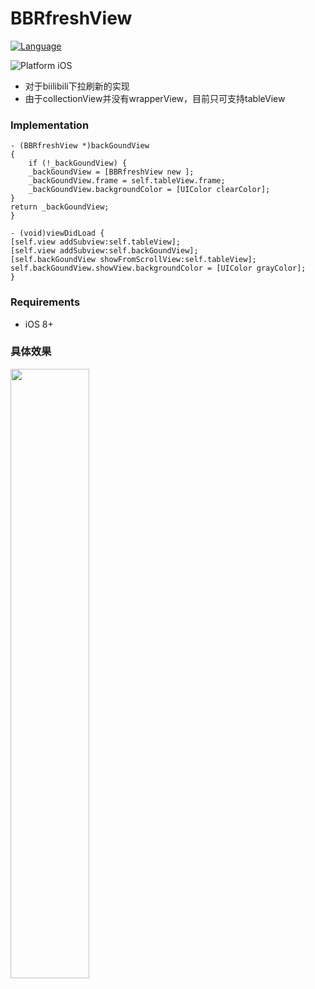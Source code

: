 # BBRfreshView

[![Language](https://img.shields.io/badge/language-oc-orange.svg?style=flat)](https://developer.apple.com/oc)

<p align="left">
<img src="https://img.shields.io/badge/platform-iOS-blue.svg?style=flat" alt="Platform iOS" />
</a>
<!-- <a href="https://codebeat.co/projects/github-com-xmartlabs-xlpagertabstrip"><img alt="codebeat badge" src="https://codebeat.co/badges/f32c9ad3-0aa1-4b40-a632-9421211bd39e" /></a> -->
</p>

* 对于biilibili下拉刷新的实现
* 由于collectionView并没有wrapperView，目前只可支持tableView

### Implementation

    - (BBRfreshView *)backGoundView
    {
        if (!_backGoundView) {
        _backGoundView = [BBRfreshView new ];
        _backGoundView.frame = self.tableView.frame;
        _backGoundView.backgroundColor = [UIColor clearColor];
    }
    return _backGoundView;
    }
    
    - (void)viewDidLoad {
    [self.view addSubview:self.tableView];
    [self.view addSubview:self.backGoundView];
    [self.backGoundView showFromScrollView:self.tableView];
    self.backGoundView.showView.backgroundColor = [UIColor grayColor];
    }
    
### Requirements
* iOS 8+

### 具体效果
<img src="http://wx2.sinaimg.cn/mw690/005Duxwwgy1fj479gygiyg30ad0ijnbo.gif" width="50%" height="50%">
